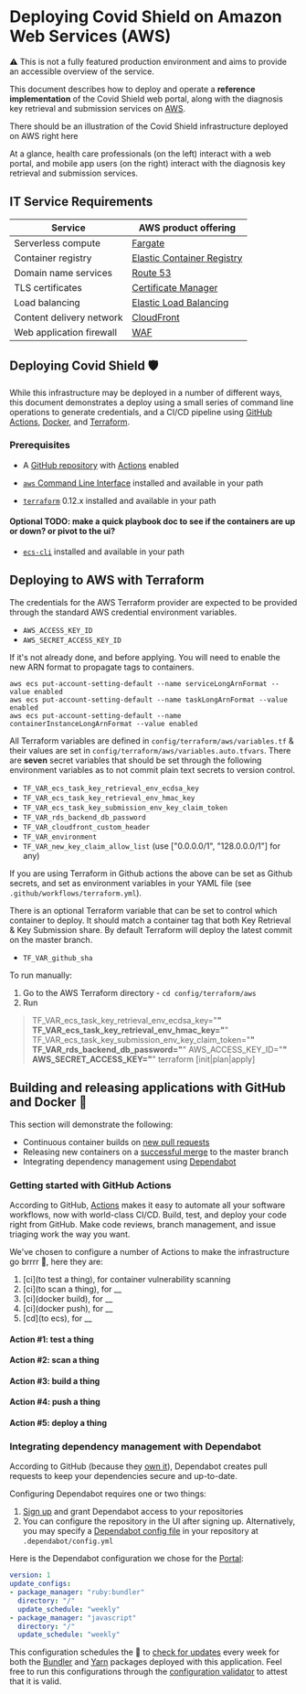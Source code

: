 # Deploying Covid Shield on Amazon Web Services (AWS)

:warning: This is not a fully featured production environment and aims to provide an accessible overview of the service.

This document describes how to deploy and operate a **reference implementation** of the Covid Shield web portal, along with the diagnosis key retrieval and submission services on [AWS](https://aws.amazon.com/).

There should be an illustration of the Covid Shield infrastructure deployed on AWS right here

At a glance, health care professionals (on the left) interact with a web portal, and mobile app users (on the right) interact with the diagnosis key retrieval and submission services.

## IT Service Requirements

| Service | AWS product offering |
|---------|---------|
| Serverless compute | [Fargate](https://aws.amazon.com/fargate/) |
| Container registry | [Elastic Container Registry](https://aws.amazon.com/ecr/) |
| Domain name services | [Route 53](https://aws.amazon.com/route53/) |
| TLS certificates | [Certificate Manager](https://aws.amazon.com/certificate-manager/) |
| Load balancing | [Elastic Load Balancing](https://aws.amazon.com/elasticloadbalancing/) |
| Content delivery network | [CloudFront](https://aws.amazon.com/cloudfront/) |
| Web application firewall | [WAF](https://aws.amazon.com/waf/) |

## Deploying Covid Shield :shield:

While this infrastructure may be deployed in a number of different ways, this document demonstrates a deploy using a small series of command line operations to generate credentials, and a CI/CD pipeline using [GitHub Actions](https://github.com/features/actions), [Docker](https://www.docker.com/why-docker), and [Terraform](https://www.terraform.io/).

### Prerequisites

- A [GitHub repository](https://help.github.com/en/github/getting-started-with-github/create-a-repo) with [Actions](https://github.com/features/actions) enabled

- [`aws` Command Line Interface](https://aws.amazon.com/cli/) installed and available in your path

- [`terraform`](https://www.terraform.io/downloads.html) 0.12.x installed and available in your path

#### Optional TODO: make a quick playbook doc to see if the containers are up or down? or pivot to the ui?

- [`ecs-cli`](https://docs.aws.amazon.com/AmazonECS/latest/developerguide/ECS_CLI.html) installed and available in your path

## Deploying to AWS with Terraform

The credentials for the AWS Terraform provider are expected to be provided through the standard AWS credential environment variables.

- `AWS_ACCESS_KEY_ID`
- `AWS_SECRET_ACCESS_KEY_ID`

If it's not already done, and before applying. You will need to enable the new ARN format to propagate tags to containers.

```
aws ecs put-account-setting-default --name serviceLongArnFormat --value enabled
aws ecs put-account-setting-default --name taskLongArnFormat --value enabled
aws ecs put-account-setting-default --name containerInstanceLongArnFormat --value enabled
```

All Terraform variables are defined in `config/terraform/aws/variables.tf` & their values are set in `config/terraform/aws/variables.auto.tfvars`. There are **seven** secret variables that should be set through the following environment variables as to not commit plain text secrets to version control.

- `TF_VAR_ecs_task_key_retrieval_env_ecdsa_key`
- `TF_VAR_ecs_task_key_retrieval_env_hmac_key`
- `TF_VAR_ecs_task_key_submission_env_key_claim_token`
- `TF_VAR_rds_backend_db_password`
- `TF_VAR_cloudfront_custom_header`
- `TF_VAR_environment`
- `TF_VAR_new_key_claim_allow_list` (use ["0.0.0.0/1", "128.0.0.0/1"] for any)

If you are using Terraform in Github actions the above can be set as Github secrets, and set as environment variables in your YAML file (see `.github/workflows/terraform.yml`).

There is an optional Terraform variable that can be set to control which container to deploy. It should match a container tag that both Key Retrieval & Key Submission share. By default Terraform will deploy the latest commit on the master branch.

- `TF_VAR_github_sha`

To run manually:
1. Go to the AWS Terraform directory - `cd config/terraform/aws`
2. Run
> TF_VAR_ecs_task_key_retrieval_env_ecdsa_key="******" TF_VAR_ecs_task_key_retrieval_env_hmac_key="******" TF_VAR_ecs_task_key_submission_env_key_claim_token="******" TF_VAR_rds_backend_db_password="******" AWS_ACCESS_KEY_ID="******" AWS_SECRET_ACCESS_KEY="******" terraform [init|plan|apply]

## Building and releasing applications with GitHub and Docker :whale:

This section will demonstrate the following:

- Continuous container builds on [new pull requests](https://help.github.com/en/github/collaborating-with-issues-and-pull-requests/about-pull-requests)
- Releasing new containers on a [successful merge](https://help.github.com/en/github/collaborating-with-issues-and-pull-requests/merging-a-pull-request) to the master branch
- Integrating dependency management using [Dependabot](https://dependabot.com/)

### Getting started with GitHub Actions

According to GitHub, [Actions](https://github.com/features/actions) makes it easy to automate all your software workflows, now with world-class CI/CD. Build, test, and deploy your code right from GitHub. Make code reviews, branch management, and issue triaging work the way you want.

We've chosen to configure a number of Actions to make the infrastructure go brrrr :robot:, here they are:

1. [ci](to test a thing), for container vulnerability scanning
2. [ci](to scan a thing), for __
3. [ci](docker build), for __
4. [ci](docker push), for __
5. [cd](to ecs), for __

#### Action #1: test a thing

#### Action #2: scan a thing

#### Action #3: build a thing

#### Action #4: push a thing

#### Action #5: deploy a thing

### Integrating dependency management with Dependabot

According to GitHub (because they [own it](https://dependabot.com/blog/hello-github/)), Dependabot creates pull requests to keep your dependencies secure and up-to-date.

Configuring Dependabot requires one or two things:

1. [Sign up](https://app.dependabot.com/auth/sign-up) and grant Dependabot access to your repositories
2. You can configure the repository in the UI after signing up. Alternatively, you may specify a [Dependabot config file](https://dependabot.com/docs/config-file/) in your repository at `.dependabot/config.yml`

Here is the Dependabot configuration we chose for the [Portal](https://github.com/CovidShield/portal):

```yaml
version: 1
update_configs:
- package_manager: "ruby:bundler"
  directory: "/"
  update_schedule: "weekly"
- package_manager: "javascript"
  directory: "/"
  update_schedule: "weekly"
```

This configuration schedules the :robot: to [check for updates](https://dependabot.com/#how-it-works) every week for both the [Bundler](https://bundler.io/) and [Yarn](https://yarnpkg.com/) packages deployed with this application. Feel free to run this configurations through the [configuration validator](https://dependabot.com/docs/config-file/validator/) to attest that it is valid.
